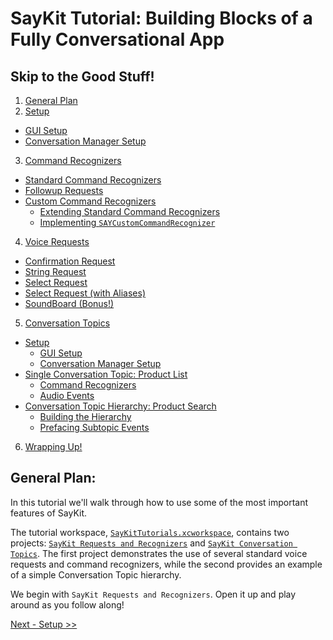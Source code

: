 # SayKit Tutorial: Building Blocks of a Fully Conversational App

## Skip to the Good Stuff!
1. [General Plan](#general-plan)
2. [Setup](./01-setup.md)
  * [GUI Setup](./01-setup.md#gui-setup)
  * [Conversation Manager Setup](./01-setup.md#conversation-manager-setup)
3. [Command Recognizers](./02-command-recognizers.md)
  * [Standard Command Recognizers](./02-command-recognizers.md#standard-command-recognizers)
  * [Followup Requests](./02-command-recognizers.md#followup-requests)
  * [Custom Command Recognizers](./02-command-recognizers.md#custom-command-recognizers)
    * [Extending Standard Command Recognizers](./02-command-recognizers.md#custom-command-recognizers#extending-standard-command-recognizers)
    * [Implementing `SAYCustomCommandRecognizer`](./02-command-recognizers.md#custom-command-recognizers#implementing-saycustomcommandrecognizer)
4. [Voice Requests](./03-voice-requests.md)
  * [Confirmation Request](./03-voice-requests.md#confirmation-request)
  * [String Request](./03-voice-requests.md#string-request)
  * [Select Request](./03-voice-requests.md#select-request)
  * [Select Request (with Aliases)](./03-voice-requests.md#select-request-with-aliases)
  * [SoundBoard (Bonus!)](./03-voice-requests.md#soundboard-bonus)
5. [Conversation Topics](./04-conversation-topics.md)
  * [Setup](./04-conversation-topics.md#setup)
    * [GUI Setup](./04-conversation-topics.md#gui-setup)
    * [Conversation Manager Setup](./04-conversation-topics.md#gui-setup#conversation-manager)
  * [Single Conversation Topic: Product List](./04-conversation-topics.md#single-conversation-topic-product-list)
    * [Command Recognizers](./04-conversation-topics.md#command-recognizers)
    * [Audio Events](./04-conversation-topics.md#audio-events)
  * [Conversation Topic Hierarchy: Product Search](./04-conversation-topics.md#conversation-topic-hierarchy-product-search)
    * [Building the Hierarchy](./04-conversation-topics.md#building-the-hierarchy)
    * [Prefacing Subtopic Events](./04-conversation-topics.md#prefacing-subtopic-events)
6. [Wrapping Up!](./04-conversation-topics.md#wrapping-up)


## General Plan:
In this tutorial we'll walk through how to use some of the most important features of SayKit.

The tutorial workspace, [`SayKitTutorials.xcworkspace`](./SayKitTutorials.xcworkspace), contains two projects: [`SayKit Requests and Recognizers`](./SayKit%20Requests%20and%20Recognizers) and [`SayKit Conversation Topics`](./SayKit%20Conversation%20Topics). The first project demonstrates the use of several standard voice requests and command recognizers, while the second provides an example of a simple Conversation Topic hierarchy. 

We begin with `SayKit Requests and Recognizers`. Open it up and play around as you follow along!

[Next - Setup >>](./01-setup.md)